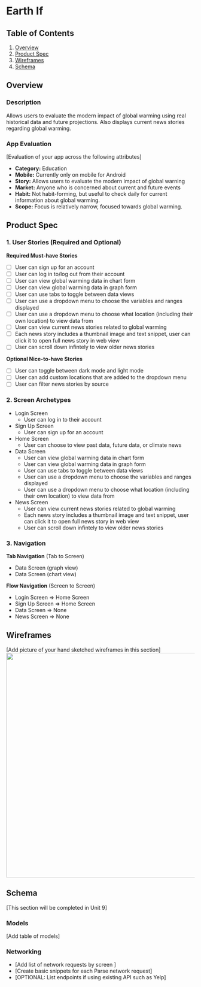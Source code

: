 # Earth If

## Table of Contents
1. [Overview](#Overview)
1. [Product Spec](#Product-Spec)
1. [Wireframes](#Wireframes)
2. [Schema](#Schema)

## Overview
### Description
Allows users to evaluate the modern impact of global warming using real historical data and future projections. Also displays current news stories regarding global warming.

### App Evaluation
[Evaluation of your app across the following attributes]
- **Category:** Education
- **Mobile:** Currently only on mobile for Android
- **Story:** Allows users to evaluate the modern impact of global warning
- **Market:** Anyone who is concerned about current and future events
- **Habit:** Not habit-forming, but useful to check daily for current information about global warming.
- **Scope:** Focus is relatively narrow, focused towards global warming.

## Product Spec

### 1. User Stories (Required and Optional)

**Required Must-have Stories**

* [ ] User can sign up for an account
* [ ] User can log in to/log out from their account
* [ ] User can view global warming data in chart form
* [ ] User can view global warming data in graph form
* [ ] User can use tabs to toggle between data views
* [ ] User can use a dropdown menu to choose the variables and ranges displayed
* [ ] User can use a dropdown menu to choose what location (including their own location) to view data from
* [ ] User can view current news stories related to global warming
* [ ] Each news story includes a thumbnail image and text snippet, user can click it to open full news story in web view
* [ ] User can scroll down infintely to view older news stories

**Optional Nice-to-have Stories**

* [ ] User can toggle between dark mode and light mode
* [ ] User can add custom locations that are added to the dropdown menu
* [ ] User can filter news stories by source

### 2. Screen Archetypes

* Login Screen
   * User can log in to their account
* Sign Up Screen
   * User can sign up for an account
* Home Screen
   * User can choose to view past data, future data, or climate news
* Data Screen
   * User can view global warming data in chart form
   * User can view global warming data in graph form
   * User can use tabs to toggle between data views
   * User can use a dropdown menu to choose the variables and ranges displayed
   * User can use a dropdown menu to choose what location (including their own location) to view data from
* News Screen
   * User can view current news stories related to global warming
   * Each news story includes a thumbnail image and text snippet, user can click it to open full news story in web view
   * User can scroll down infintely to view older news stories

### 3. Navigation

**Tab Navigation** (Tab to Screen)

* Data Screen (graph view)
* Data Screen (chart view)

**Flow Navigation** (Screen to Screen)

* Login Screen
   => Home Screen
* Sign Up Screen
   => Home Screen
* Data Screen
   => None
* News Screen
   => None

## Wireframes
[Add picture of your hand sketched wireframes in this section]
<img src="https://raw.githubusercontent.com/mlin2024/EarthIf/main/EarthIfWireframe.jpg" width=600>

## Schema 
[This section will be completed in Unit 9]
### Models
[Add table of models]
### Networking
- [Add list of network requests by screen ]
- [Create basic snippets for each Parse network request]
- [OPTIONAL: List endpoints if using existing API such as Yelp]
